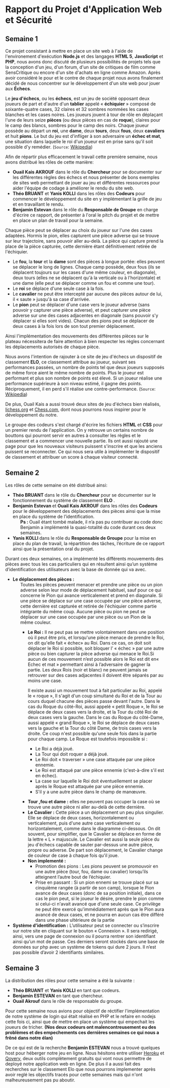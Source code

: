 # Rapport du Projet d'Application Web et Sécurité #
Semaine 1
---------
Ce projet consistant à mettre en place un site web à l'aide de l'environement d'exécution **Node.js** et des langages **HTML 5**, **JavaScript** et **PHP**, nous avons donc discuté de plusieurs possibilités de projets tels que la conception d'un jeu, d'un forum, d'un site de critiques de film comme SensCritique ou encore d'un site d'achats en ligne comme Amazon. Après avoir considéré le pour et le contre de chaque projet nous avons finalement décidé de nous concentrer sur le développement d'un site web pour jouer aux **Échecs**.

Le **jeu d'échecs**, ou les **échecs**, est un jeu de société opposant deux joueurs de part et d'autre d'un **tablier** appelé « **échiquier** » composé de soixante-quatre cases, 32 claires et 32 sombres nommées les cases blanches et les cases noires. Les joueurs jouent à tour de rôle en déplaçant l'une de leurs seize **pièces** (ou deux pièces en cas de **roque**), claires pour le camp des blancs, sombres pour le camp des noirs. Chaque joueur possède au départ un **roi**, une **dame**, deux **tours**, deux **fous**, deux **cavaliers** et huit **pions**. Le but du jeu est d'infliger à son adversaire un **échec et mat**, une situation dans laquelle le roi d'un joueur est en prise sans qu'il soit possible d'y remédier. (`Source`: [Wikipedia](https://fr.wikipedia.org/wiki/%C3%89checs))

Afin de répartir plus efficacement le travail cette première semaine, nous avons distribué les rôles de cette manière:
<ul>
  <li><strong>Ouail Kais AKROUF</strong> dans le rôle du <strong>Chercheur</strong> pour se documenter sur les différentes règles des échecs et nous présenter de bons exemples de sites web permettant de jouer au jeu et différentes ressources pour aider l'équipe de codage à améliorer le rendu du site web.</li>
  <li><strong>Théo BRUANT</strong> et <strong>Yanis KOLLI</strong> dans les rôles des <strong>Codeurs</strong> pour commencer le développement du site en y implémentant la grille de jeu et en travaillant le rendu.</li>
  <li><strong>Benjamin Estevan</strong> dans le rôle du <strong>Responsable de Groupe</strong> en charge d'écrire ce rapport, de présenter à l'oral le pitch du projet et de mettre en place un plan de travail pour la semaine.</li>
</ul>

Chaque pièce peut se déplacer au choix du joueur sur l'une des cases adaptées. Hormis le pion, elles capturent une pièce adverse qui se trouve sur leur trajectoire, sans pouvoir aller au-delà. La pièce qui capture prend la place de la pièce capturée, cette dernière étant définitivement retirée de l'échiquier.
<ul>
  <li>Le <strong>fou</strong>, la <strong>tour</strong> et la <strong>dame</strong> sont des pièces à longue portée: elles peuvent se déplacer le long de lignes. Chaque camp possède, deux fous (ils se déplacent toujours sur les cases d'une même couleur, en diagonale), deux tours (elles ne se déplacent qu'à la verticale ou à l'horizontale) et une dame (elle peut se déplacer comme un fou et comme une tour).</li>
  <li>Le <strong>roi</strong> se déplace d'une seule case à la fois.</li>
  <li>Le <strong>cavalier</strong> ne peut être intercepté par aucune des pièces autour de lui, il « saute » jusqu'à sa case d'arrivée.</li>
  <li>Le <strong>pion</strong> peut se déplacer d'une case vers le joueur adverse (sans pouvoir y capturer une pièce adverse), et peut capturer une pièce adverse sur une des cases adjacentes en diagonale (sans pouvoir s'y déplacer si elles sont vides). Chacun des pions peut se déplacer de deux cases à la fois lors de son tout premier déplacement.</li>
</ul>

Ainsi l'implémentation des mouvements des différentes pièces sur le plateau nécessitera de faire attention à bien respecter les règles concernant les déplacements autorisés de chaque pièce.

Nous avons l'intention de rajouter à ce site de jeu d'échecs un dispositif de classement **ELO**, ce classement attribue au joueur, suivant ses performances passées, un nombre de points tel que deux joueurs supposés de même force aient le même nombre de points. Plus le joueur est performant et plus son nombre de points est élevé. Si un joueur réalise une performance supérieure à son niveau estimé, il gagne des points. Réciproquement, il en perd s'il réalise une contre-performance. (`Source`: [Wikipedia](https://fr.wikipedia.org/wiki/Classement_Elo))

De plus, Ouail Kais a aussi trouvé deux sites de jeu d'échecs bien réalisés, [lichess.org](https://lichess.org/) et [Chess.com](https://www.chess.com/fr/play/computer), dont nous pourrons nous inspirer pour le développement du notre.

Le groupe des codeurs s'est chargé d'écrire les fichiers **HTML** et **CSS** pour un premier rendu de l'application. On y retrouve un certains nombre de bouttons qui pourront servir en autres à consulter les règles et le classement et a commencer une nouvelle partie. Ils ont aussi rajouté une page pour que les nouveaux visiteurs puissent s'inscrire et que les anciens puissent se reconnecter. Ce qui nous sera utile à implémenter le dispositif de classement et attribuer un score à chaque visiteur connecté.

Semaine 2
----------

Les rôles de cette semaine on été distribué ainsi:
<ul>
  <li><strong>Théo BRUANT </strong> dans le rôle du <strong>Chercheur</strong> pour se documenter sur le fonctionnement du système de classement <strong>ELO </strong>.</li>
  <li><strong> Benjamin Estevan </strong> et <strong> Ouail Kais AKROUF </strong> dans les rôles des <strong>Codeurs</strong> pour le développement des déplacements des pièces ainsi que la mise en place du système de l’identification.
    <ul>
<strong> Ps : </strong>  Ouail étant tombé malade, il n’a pas pu contribuer au code donc Benjamin a implémenté la quasi-totalité du code durant ces deux semaines.
    </ul>
 </li>

  <li><strong>Yanis KOLLI </strong> dans le rôle du <strong>Responsable de Groupe</strong> pour la mise en place du plan de travail, la répartition des tâches, l’écriture de ce rapport ainsi que la présentation oral du projet.</li>
</ul>

Durant ces deux semaines, on a implémenté les différents mouvements des pièces avec tous les cas particuliers qui en résultent ainsi qu’un système d’identification des utilisateurs avec la base de donnée qui va avec.
<ul>
 <li><strong>Le déplacement des pièces :</strong>
  <ul>
Toutes les pièces  peuvent menacer et prendre une pièce ou un pion adverse selon leur mode de déplacement habituel, sauf pour ce qui concerne le Pion qui avance verticalement et prend en diagonale. Si une pièce se déplace sur une case occupée par une pièce adverse, cette dernière est capturée et retirée de l'échiquier comme partie intégrante du même coup. Aucune pièce ou pion ne peut se déplacer sur une case occupée par une pièce ou un Pion de la même couleur.
  
   <ul>  
<li> <strong>Le Roi :</strong> Il ne peut pas se mettre volontairement dans une position où il peut être pris, et lorsqu'une pièce menace de prendre le Roi, on dit qu'elle fait « échec» au Roi. Dans ce cas, on doit soit déplacer le Roi si possible, soit bloquer l’ « échec » par une autre pièce ou bien capturer la pièce adverse qui menace le Roi.Si aucun de ces mouvement n’est possible alors le Roi est dit en« Echec et mat »  permettant ainsi à l’adversaire de gagner la partie. Les deux Rois (noir et blanc) ne peuvent jamais se retrouver sur des cases adjacentes il doivent être séparés par au moins une case.

Il existe aussi un mouvement tout à fait particulier au Roi, appelé le « roque », Il s'agit d'un coup simultané du Roi et de la Tour au cours duquel chacune des pièces passe devant l'autre. Dans le cas du Roque du côté-Roi, aussi appelé « petit Roque », le Roi se déplace de deux cases vers la droite, et la Tour du côté Roi de deux cases vers la gauche. Dans le cas du Roque du côté-Dame, aussi appelé « grand Roque », le Roi se déplace de deux cases vers la gauche et la Tour du côté Dame, de trois cases vers la droite.
Ce coup n'est possible qu'une seule fois dans la partie pour chaque camp. 
Le Roque est toutefois impossible si : 
  
   <ul>
<li>Le Roi a déjà joué.</li>
<li>La Tour qui doit roquer a déjà joué.</li>
<li>Le Roi doit « traverser » une case attaquée par une pièce ennemie.</li>
<li>Le Roi est attaqué par une pièce ennemie (c'est-à-dire s'il est en échec).</li>
<li>La case sur laquelle le Roi doit éventuellement se placer après le Roque est attaquée par une pièce ennemie.</li>
  <li>S'il y a une autre pièce dans le champ de manœuvre.</li>
  </ul>
 </li>
</ul>
    
<ul>  
<li><strong>Tour ,fou et dame :</strong> elles ne peuvent pas occuper la case où se trouve une autre pièce ni aller au-delà de cette dernière. </li>
<li><strong>Le Cavalier :</strong> Cette pièce a un déplacement un peu plus singulier. Elle se déplace de deux cases, horizontalement ou verticalement, puis d'une autre case verticalement ou horizontalement, comme dans le diagramme ci-dessous. On dit souvent, pour simplifier, que le Cavalier se déplace en forme de la lettre « L » majuscule. Le Cavalier est aussi la seule pièce du jeu d'échecs capable de sauter par-dessus une autre pièce, propre ou adverse. De part son déplacement, le Cavalier change de couleur de case à chaque fois qu'il joue.</li>
  
<li><strong>Non implementé :</strong>
   <ul>
	 <li>Promotion des pions : Les pions peuvent se promouvoir en une autre pièce (tour, fou, dame ou cavalier) lorsqu’ils atteignent l’autre bout de l’échiquier.        </li>
	<li>Prise en passant :  Si un pion ennemi se trouve placé sur sa cinquième rangée (à partir de son camp), lorsque le Pion avance de deux cases (donc de sa position initiale), dans ce cas le pion peut, si le joueur le désire, prendre le pion comme si celui-ci n'avait avancé que d'une seule case. Ce privilège ne peut être exercé qu'immédiatement après que le Pion aura avancé de deux cases, et ne pourra en aucun cas être différé dans une phase ultérieure de la partie </li>
   </ul>
 </ul>  
</ul> 
   
<li><strong>Système d’identification :</strong>
L’utilisateur peut se connecter ou s’inscrire sur notre site en cliquant sur le bouton « Connexion ». Il sera redirigé, ainsi, vers une page de connexion ou il pourra rentrer son identifiant ainsi qu’un mot de passe. Ces derniers seront stockés dans une base de données sur php avec un système de tokens qui dure 2 jours. Il n’est pas possible d’avoir 2 identifiants similaires.</li>
</ul>

Semaine 3
---------
La distribution des rôles pour cette semaine a été la suivante : 
+ **Théo BRUANT** et **Yanis KOLLI** en tant que codeurs.
+ **Benjamin ESTEVAN** en tant que chercheur. 
+ **Ouail Akrouf** dans le rôle de responsable du groupe.

Pour cette semaine nous avions pour objectif de réctifier l'implémentation de notre système de login qui était réalisé en PHP et le refaire en nodejs cette fois ci, ainsi que de mettre en place un système qui empechait les joueurs de tricher. 
**(Nos deux codeurs ont malencontreusement eu des problèmes et des empechements ces dernières semaines ce qui nous a frêné dans notre élan)**

De ce qui est de la recherche **Benjamin ESTEVAN** nous a trouvé quelques host pour héberger notre jeu en ligne. Nous hésitons entre utiliser [Heroku](https://www.heroku.com/) et [Qovery](https://www.qovery.com/), deux outils complètement gratuits qui vont nous permettre de deployé notre application web en ligne. De plus il a aussi fait des recherches sur le classement Elo que nous pourrons implementer après avoir reglé les objectifs tracés pour cette semaines mais qui n'ont malheureusement pas pu aboutir.



